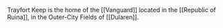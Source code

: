 Trayfort Keep is the home of the [[Vanguard]] located in the [[Republic of Ruina]], in the Outer-City Fields of [[Dularen]].